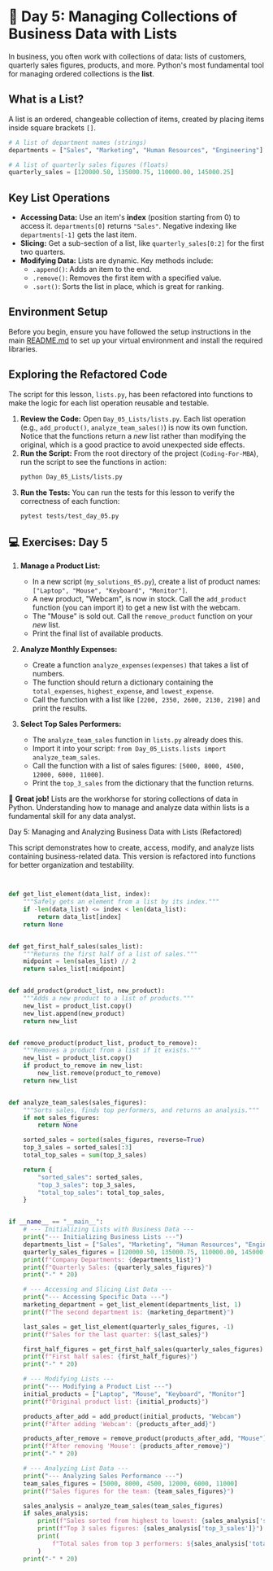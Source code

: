 # 📘 Day 5: Managing Collections of Business Data with Lists

In business, you often work with collections of data: lists of customers, quarterly sales figures, products, and more. Python's most fundamental tool for managing ordered collections is the **list**.

## What is a List?

A list is an ordered, changeable collection of items, created by placing items inside square brackets `[]`.

```python
# A list of department names (strings)
departments = ["Sales", "Marketing", "Human Resources", "Engineering"]

# A list of quarterly sales figures (floats)
quarterly_sales = [120000.50, 135000.75, 110000.00, 145000.25]
```

## Key List Operations

- **Accessing Data:** Use an item's **index** (position starting from 0) to access it. `departments[0]` returns `"Sales"`. Negative indexing like `departments[-1]` gets the last item.
- **Slicing:** Get a sub-section of a list, like `quarterly_sales[0:2]` for the first two quarters.
- **Modifying Data:** Lists are dynamic. Key methods include:
  - `.append()`: Adds an item to the end.
  - `.remove()`: Removes the first item with a specified value.
  - `.sort()`: Sorts the list in place, which is great for ranking.

## Environment Setup

Before you begin, ensure you have followed the setup instructions in the main [README.md](../../README.md) to set up your virtual environment and install the required libraries.

## Exploring the Refactored Code

The script for this lesson, `lists.py`, has been refactored into functions to make the logic for each list operation reusable and testable.

1. **Review the Code:** Open `Day_05_Lists/lists.py`. Each list operation (e.g., `add_product()`, `analyze_team_sales()`) is now its own function. Notice that the functions return a *new* list rather than modifying the original, which is a good practice to avoid unexpected side effects.
1. **Run the Script:** From the root directory of the project (`Coding-For-MBA`), run the script to see the functions in action:
   ```bash
   python Day_05_Lists/lists.py
   ```
1. **Run the Tests:** You can run the tests for this lesson to verify the correctness of each function:
   ```bash
   pytest tests/test_day_05.py
   ```

## 💻 Exercises: Day 5

1. **Manage a Product List:**

   - In a new script (`my_solutions_05.py`), create a list of product names: `["Laptop", "Mouse", "Keyboard", "Monitor"]`.
   - A new product, "Webcam", is now in stock. Call the `add_product` function (you can import it) to get a new list with the webcam.
   - The "Mouse" is sold out. Call the `remove_product` function on your *new* list.
   - Print the final list of available products.

1. **Analyze Monthly Expenses:**

   - Create a function `analyze_expenses(expenses)` that takes a list of numbers.
   - The function should return a dictionary containing the `total_expenses`, `highest_expense`, and `lowest_expense`.
   - Call the function with a list like `[2200, 2350, 2600, 2130, 2190]` and print the results.

1. **Select Top Sales Performers:**

   - The `analyze_team_sales` function in `lists.py` already does this.
   - Import it into your script: `from Day_05_Lists.lists import analyze_team_sales`.
   - Call the function with a list of sales figures: `[5000, 8000, 4500, 12000, 6000, 11000]`.
   - Print the `top_3_sales` from the dictionary that the function returns.

🎉 **Great job!** Lists are the workhorse for storing collections of data in Python. Understanding how to manage and analyze data within lists is a fundamental skill for any data analyst.

Day 5: Managing and Analyzing Business Data with Lists (Refactored)

This script demonstrates how to create, access, modify, and analyze
lists containing business-related data. This version is refactored
into functions for better organization and testability.

```python


def get_list_element(data_list, index):
    """Safely gets an element from a list by its index."""
    if -len(data_list) <= index < len(data_list):
        return data_list[index]
    return None


def get_first_half_sales(sales_list):
    """Returns the first half of a list of sales."""
    midpoint = len(sales_list) // 2
    return sales_list[:midpoint]


def add_product(product_list, new_product):
    """Adds a new product to a list of products."""
    new_list = product_list.copy()
    new_list.append(new_product)
    return new_list


def remove_product(product_list, product_to_remove):
    """Removes a product from a list if it exists."""
    new_list = product_list.copy()
    if product_to_remove in new_list:
        new_list.remove(product_to_remove)
    return new_list


def analyze_team_sales(sales_figures):
    """Sorts sales, finds top performers, and returns an analysis."""
    if not sales_figures:
        return None

    sorted_sales = sorted(sales_figures, reverse=True)
    top_3_sales = sorted_sales[:3]
    total_top_sales = sum(top_3_sales)

    return {
        "sorted_sales": sorted_sales,
        "top_3_sales": top_3_sales,
        "total_top_sales": total_top_sales,
    }


if __name__ == "__main__":
    # --- Initializing Lists with Business Data ---
    print("--- Initializing Business Lists ---")
    departments_list = ["Sales", "Marketing", "Human Resources", "Engineering"]
    quarterly_sales_figures = [120000.50, 135000.75, 110000.00, 145000.25]
    print(f"Company Departments: {departments_list}")
    print(f"Quarterly Sales: {quarterly_sales_figures}")
    print("-" * 20)

    # --- Accessing and Slicing List Data ---
    print("--- Accessing Specific Data ---")
    marketing_department = get_list_element(departments_list, 1)
    print(f"The second department is: {marketing_department}")

    last_sales = get_list_element(quarterly_sales_figures, -1)
    print(f"Sales for the last quarter: ${last_sales}")

    first_half_figures = get_first_half_sales(quarterly_sales_figures)
    print(f"First half sales: {first_half_figures}")
    print("-" * 20)

    # --- Modifying Lists ---
    print("--- Modifying a Product List ---")
    initial_products = ["Laptop", "Mouse", "Keyboard", "Monitor"]
    print(f"Original product list: {initial_products}")

    products_after_add = add_product(initial_products, "Webcam")
    print(f"After adding 'Webcam': {products_after_add}")

    products_after_remove = remove_product(products_after_add, "Mouse")
    print(f"After removing 'Mouse': {products_after_remove}")
    print("-" * 20)

    # --- Analyzing List Data ---
    print("--- Analyzing Sales Performance ---")
    team_sales_figures = [5000, 8000, 4500, 12000, 6000, 11000]
    print(f"Sales figures for the team: {team_sales_figures}")

    sales_analysis = analyze_team_sales(team_sales_figures)
    if sales_analysis:
        print(f"Sales sorted from highest to lowest: {sales_analysis['sorted_sales']}")
        print(f"Top 3 sales figures: {sales_analysis['top_3_sales']}")
        print(
            f"Total sales from top 3 performers: ${sales_analysis['total_top_sales']}"
        )
    print("-" * 20)

```
